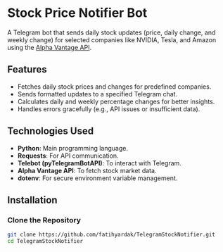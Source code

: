 # Stock Price Notifier Bot

A Telegram bot that sends daily stock updates (price, daily change, and weekly change) for selected companies like NVIDIA, Tesla, and Amazon using the [Alpha Vantage API](https://www.alphavantage.co/).

## Features

- Fetches daily stock prices and changes for predefined companies.
- Sends formatted updates to a specified Telegram chat.
- Calculates daily and weekly percentage changes for better insights.
- Handles errors gracefully (e.g., API issues or insufficient data).

## Technologies Used

- **Python**: Main programming language.
- **Requests**: For API communication.
- **Telebot (pyTelegramBotAPI)**: To interact with Telegram.
- **Alpha Vantage API**: To fetch stock market data.
- **dotenv**: For secure environment variable management.

## Installation

### Clone the Repository
```bash
git clone https://github.com/fatihyardak/TelegramStockNotifier.git
cd TelegramStockNotifier



